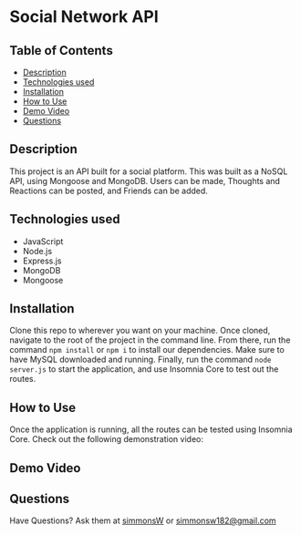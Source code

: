   # Social Network API
  
  ## Table of Contents
  * [Description](#description)
  * [Technologies used](#technologies-used)
  * [Installation](#installation)
  * [How to Use](#How-to-use)
  * [Demo Video](#demo-video)
  * [Questions](#questions)
    
  ## Description
  This project is an API built for a social platform. This was built as a NoSQL API, using Mongoose and MongoDB. Users can be made, Thoughts and Reactions can be posted, and Friends can be added.

  ## Technologies used
  * JavaScript
  * Node.js
  * Express.js
  * MongoDB
  * Mongoose

  ## Installation
  Clone this repo to wherever you want on your machine. Once cloned, navigate to the root of the project in the command line. From there, run the command `npm install` or `npm i` to install our dependencies. Make sure to have MySQL downloaded and running. Finally, run the command `node server.js` to start the application, and use Insomnia Core to test out the routes.

  ## How to Use
  Once the application is running, all the routes can be tested using Insomnia Core. Check out the following demonstration video:

  ## Demo Video


  ## Questions
  Have Questions? Ask them at <a href="http://github.com/simmonsW">simmonsW</a> or <a href="mailto:simmonsw182@gmail.com">simmonsw182@gmail.com</a>